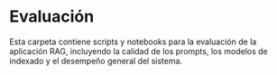 # Evaluación

Esta carpeta contiene scripts y notebooks para la evaluación de la aplicación RAG, incluyendo la calidad de los prompts, los modelos de indexado y el desempeño general del sistema.
